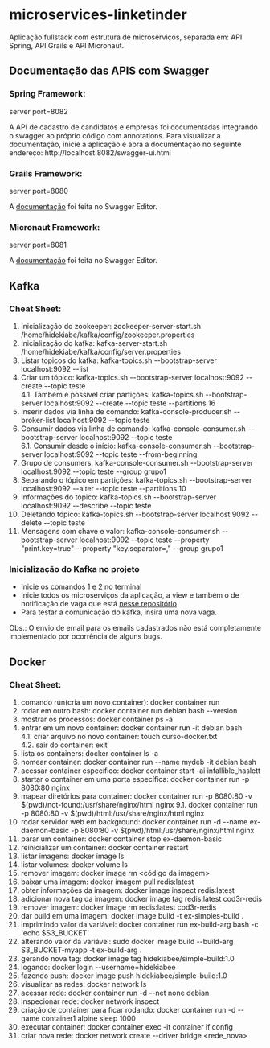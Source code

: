 # microservices-linketinder
Aplicação fullstack com estrutura de microserviços, separada em: API Spring, API Grails e API Micronaut.


## Documentação das APIS com Swagger

  ### Spring Framework: 
  
  server port=8082
  
  A API de cadastro de candidatos e empresas foi documentadas integrando o swagger ao próprio código com annotations. Para visualizar a documentação,
  inicie a aplicação e abra a documentação no seguinte endereço: http://localhost:8082/swagger-ui.html
  
  ### Grails Framework: 
  
  server port=8080
  
  A <a href="https://app.swaggerhub.com/apis-docs/HIDEKIABE/vagas/1.0.0#/">documentação</a> foi feita no Swagger Editor.

  ### Micronaut Framework: 
  
  server port=8081
  
  A <a href="https://app.swaggerhub.com/apis-docs/HIDEKIABE/competencias/1.0.0">documentação</a> foi feita no Swagger Editor.


## Kafka

  ### Cheat Sheet:
      
  1. Inicialização do zookeeper:  zookeeper-server-start.sh /home/hidekiabe/kafka/config/zookeeper.properties 
  2. Inicialização do kafka:  kafka-server-start.sh /home/hidekiabe/kafka/config/server.properties
  3. Listar topicos do kafka:   kafka-topics.sh --bootstrap-server localhost:9092 --list
  4. Criar um tópico:   kafka-topics.sh --bootstrap-server localhost:9092 --create --topic teste</br>
    4.1. Também é possível criar partições:   kafka-topics.sh --bootstrap-server localhost:9092 --create --topic teste --partitions 16
  5. Inserir dados via linha de comando:  kafka-console-producer.sh --broker-list localhost:9092 --topic teste
  6. Consumir dados via linha de comando:  kafka-console-consumer.sh --bootstrap-server localhost:9092 --topic teste</br>
    6.1. Consumir desde o início:   kafka-console-consumer.sh --bootstrap-server localhost:9092 --topic teste --from-beginning
  7. Grupo de consumers:   kafka-console-consumer.sh --bootstrap-server localhost:9092 --topic teste --group grupo1
  8. Separando o tópico em partições:   kafka-topics.sh --bootstrap-server localhost:9092 --alter --topic teste --partitions 10
  9. Informações do tópico:   kafka-topics.sh --bootstrap-server localhost:9092 --describe --topic teste
  10. Deletando tópico:   kafka-topics.sh --bootstrap-server localhost:9092 --delete --topic teste
  11. Mensagens com chave e valor:  kafka-console-consumer.sh --bootstrap-server localhost:9092 --topic teste --property "print.key=true" --property "key.separator=," --group  grupo1

  ### Inicialização do Kafka no projeto
  
  - Inicie os comandos 1 e 2 no terminal
  - Inicie todos os microserviços da aplicação, a view e também o de notificação de vaga que está <a href="https://github.com/hideki-abe/envio-de-email">nesse repositório</a>
  - Para testar a comunicação do kafka, insira uma nova vaga. 
  
  Obs.: O envio de email para os emails cadastrados não está completamente implementado por ocorrência de alguns bugs.
  
## Docker

  ### Cheat Sheet: 
   
  1. comando run(cria um novo container): docker container run <nome do container>
  2. rodar em outro bash: docker container run debian bash --version
  3. mostrar os processos: docker container ps -a 
  4. entrar em um novo container: docker container run -it debian bash</br>
    4.1. criar arquivo no novo container: touch curso-docker.txt</br>
    4.2. sair do container: exit
  5. lista os containers: docker container ls -a
  6. nomear container: docker container run --name mydeb -it debian bash
  7. acessar container específico: docker container start -ai infallible_haslett 
  8. startar o container em uma porta específica: docker container run -p 8080:80 nginx
  9. mapear diretórios para container: docker container run -p 8080:80 -v $(pwd)/not-found:/usr/share/nginx/html nginx
    9.1.  docker container run -p 8080:80 -v $(pwd)/html:/usr/share/nginx/html nginx
  10. rodar servidor web em background: docker container run -d --name ex-daemon-basic -p 8080:80 -v $(pwd)/html:/usr/share/nginx/html nginx
  11. parar um container: docker container stop ex-daemon-basic 
  12. reinicializar um container: docker container restart <nome do container>
  13. listar imagens: docker image ls
  14. listar volumes: docker volume ls
  15. remover imagem: docker image rm <código da imagem>
  16. baixar uma imagem: docker imagem pull redis:latest
  17. obter informações da imagem: docker image inspect redis:latest
  18. adicionar nova tag da imagem:  docker image tag redis:latest cod3r-redis
  19. remover imagem: docker image rm redis:latest cod3r-redis
  20. dar build em uma imagem: docker image build -t ex-simples-build .
  21. imprimindo valor da variável: docker container run ex-build-arg bash -c 'echo $S3_BUCKET'
  22. alterando valor da variável: sudo docker image build --build-arg S3_BUCKET-myapp -t ex-build-arg .
  23. gerando nova tag: docker image tag <nome da imagem> hidekiabee/simple-build:1.0
  24. logando: docker login --username=hidekiabee
  25. fazendo push: docker image push hidekiabee/simple-build:1.0
  26. visualizar as redes: docker network ls
  27. acessar rede: docker container run -d --net none debian
  28. inspecionar rede: docker network inspect <nome da rede>
  29. criação de container para ficar rodando: docker container run -d --name container1 alpine sleep 1000
  30. executar container: docker container exec -it container if config
  31. criar nova rede: docker network create --driver bridge <rede_nova>
    
    
    
    
    
    
    
    
    
    
  

